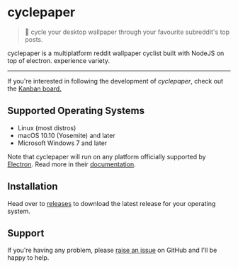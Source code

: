 # cyclepaper 
> :bicyclist: cycle your desktop wallpaper through your favourite subreddit's top posts.



cyclepaper is a multiplatform reddit wallpaper cyclist built with NodeJS on top of electron. experience variety.
***

If you're interested in following the development of *cyclepaper*, check out the [Kanban board.](https://github.com/jaruserickson/cyclepaper/projects/1)

## Supported Operating Systems

- Linux (most distros)
- macOS 10.10 (Yosemite) and later
- Microsoft Windows 7 and later

Note that cyclepaper will run on any platform officially supported by
[Electron][electron]. Read more in their
[documentation][electron-supported-platforms].

## Installation

Head over to [releases][releases] to download the latest release for your operating system. 

## Support

If you're having any problem, please [raise an issue][newissue] on GitHub and I'll be happy to help.


[electron]: https://electronjs.org/
[electron-supported-platforms]: https://electronjs.org/docs/tutorial/support#supported-platforms
[newissue]: https://github.com/jaruserickson/cyclepaper/issues/new
[releases]: https://github.com/jaruserickson/cyclepaper/releases


